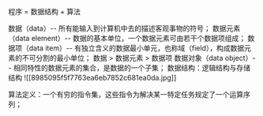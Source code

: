 程序 = 数据结构 + 算法

数据（data）-- 所有能输入到计算机中去的描述客观事物的符号；
数据元素（data element）-- 数据的基本单位，一个数据元素可由若干个数据项组成；
数据项（data item）-- 有独立含义的数据最小单元，也称域（field），构成数据元素的不可分割的最小单位；
数据 > 数据元素 > 数据项
数据对象（data object）-- 相同特性的数据元素的集合，是数据的一个子集；
数据结构：逻辑结构与存储结构
![[8985095f5f7763ea6eb7852c681ea0da.jpg]]

算法定义：一个有穷的指令集，这些指令为解决某一特定任务规定了一个运算序列；
